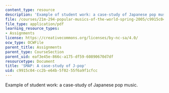 ```yaml
---
content_type: resource
description: 'Example of student work: a case-study of Japanese pop music.'
file: /courses/21m-294-popular-musics-of-the-world-spring-2005/c9915c04cc2be64b5f0255f6a9f1cfcc_jpop.pdf
file_type: application/pdf
learning_resource_types:
- Assignments
license: https://creativecommons.org/licenses/by-nc-sa/4.0/
ocw_type: OCWFile
parent_title: Assignments
parent_type: CourseSection
parent_uid: eaf3e45e-866c-a175-df59-60890670d7df
resourcetype: Document
title: 'SMAP: A case-study of J-pop'
uid: c9915c04-cc2b-e64b-5f02-55f6a9f1cfcc
---
```

Example of student work: a case-study of Japanese pop music.
